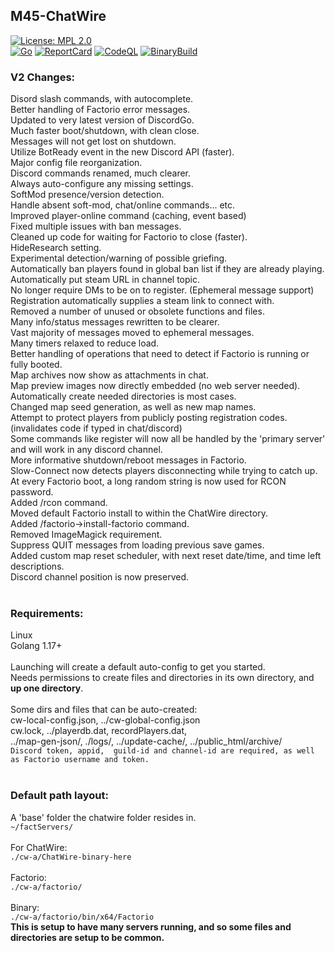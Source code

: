## M45-ChatWire
[![License: MPL 2.0](https://img.shields.io/badge/License-MPL_2.0-brightgreen.svg)](https://opensource.org/licenses/MPL-2.0)
<br>
[![Go](https://github.com/Distortions81/M45-ChatWire/actions/workflows/go.yml/badge.svg)](https://github.com/Distortions81/M45-ChatWire/actions/workflows/go.yml)
[![ReportCard](https://github.com/Distortions81/M45-ChatWire/actions/workflows/report.yml/badge.svg)](https://github.com/Distortions81/M45-ChatWire/actions/workflows/report.yml)
[![CodeQL](https://github.com/Distortions81/M45-ChatWire/actions/workflows/codeql-analysis.yml/badge.svg)](https://github.com/Distortions81/M45-ChatWire/actions/workflows/codeql-analysis.yml)
[![BinaryBuild](https://github.com/Distortions81/M45-ChatWire/actions/workflows/build-linux64.yml/badge.svg)](https://github.com/Distortions81/M45-ChatWire/actions/workflows/build-linux64.yml)
### V2 Changes:
Disord slash commands, with autocomplete.<br>
Better handling of Factorio error messages.<br>
Updated to very latest version of DiscordGo.<br>
Much faster boot/shutdown, with clean close.<br>
Messages will not get lost on shutdown.<br>
Utilize BotReady event in the new Discord API (faster).<br>
Major config file reorganization.<br>
Discord commands renamed, much clearer.<br>
Always auto-configure any missing settings.<br>
SoftMod presence/version detection.<br>
Handle absent soft-mod, chat/online commands... etc.<br>
Improved player-online command (caching, event based)<br>
Fixed multiple issues with ban messages.<br>
Cleaned up code for waiting for Factorio to close (faster).<br>
HideResearch setting.<br>
Experimental detection/warning of possible griefing.<br>
Automatically ban players found in global ban list if they are already playing.<br>
Automatically put steam URL in channel topic.<br>
No longer require DMs to be on to register. (Ephemeral message support)<br>
Registration automatically supplies a steam link to connect with.<br>
Removed a number of unused or obsolete functions and files.<br>
Many info/status messages rewritten to be clearer.<br>
Vast majority of messages moved to ephemeral messages.<br>
Many timers relaxed to reduce load.<br>
Better handling of operations that need to detect if Factorio is running or fully booted.<br>
Map archives now show as attachments in chat.<br>
Map preview images now directly embedded (no web server needed).<br>
Automatically create needed directories is most cases.<br>
Changed map seed generation, as well as new map names.<br>
Attempt to protect players from publicly posting registration codes.<br>
(invalidates code if typed in chat/discord)<br>
Some commands like register will now all be handled by the 'primary server' and will work in any discord channel.<br>
More informative shutdown/reboot messages in Factorio.<br>
Slow-Connect now detects players disconnecting while trying to catch up.<br>
At every Factorio boot, a long random string is now used for RCON password.<br>
Added /rcon command.<br>
Moved default Factorio install to within the ChatWire directory.<br>
Added /factorio->install-factorio command.<br>
Removed ImageMagick requirement.<br>
Suppress QUIT messages from loading previous save games.<br>
Added custom map reset scheduler, with next reset date/time, and time left descriptions.<br>
Discord channel position is now preserved.<br>
<br>
### Requirements:
Linux<br>
Golang 1.17+<br>
<br>
Launching will create a default auto-config to get you started.<br>
Needs permissions to create files and directories in its own directory, and **up one directory**.<br>
<br>
Some dirs and files that can be auto-created:<br>
cw-local-config.json, ../cw-global-config.json<br>
cw.lock, ../playerdb.dat, recordPlayers.dat,<br>
../map-gen-json/, ./logs/, ../update-cache/, ../public_html/archive/<br>
`Discord token, appid,  guild-id and channel-id are required, as well as Factorio username and token.`<br>
<br>
### Default path layout:<br>
A 'base' folder the chatwire folder resides in.<br>
`~/factServers/`<br>
<br>
For ChatWire:<br>
`./cw-a/ChatWire-binary-here`<br>
<br>
Factorio:<br>
`./cw-a/factorio/`<br>
<br>
Binary:<br>
`./cw-a/factorio/bin/x64/Factorio`<br>
**This is setup to have many servers running, and so some files and directories are setup to be common.**<br>

